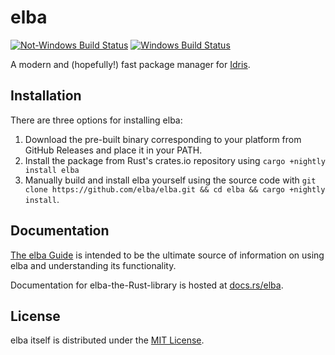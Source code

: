 # elba

[![Not-Windows Build
Status](https://travis-ci.com/elba/elba.svg?branch=master)](https://travis-ci.com/elba/elba)
[![Windows Build
Status](https://ci.appveyor.com/api/projects/status/j2pk9krx63o1dpdv?svg=true)](https://ci.appveyor.com/project/dcao/elba)

A modern and (hopefully!) fast package manager for
[Idris](https://www.idris-lang.org).

## Installation

There are three options for installing elba:

1.  Download the pre-built binary corresponding to your platform from
    GitHub Releases and place it in your PATH.
2.  Install the package from Rust's crates.io repository using
    `cargo +nightly install elba`
3.  Manually build and install elba yourself using the source code with
    `git clone https://github.com/elba/elba.git && cd elba && cargo +nightly install`.

## Documentation

[The elba Guide](https://elba.readthedocs.io) is intended to be the
ultimate source of information on using elba and understanding its
functionality.

Documentation for elba-the-Rust-library is hosted at
[docs.rs/elba](https://docs.rs/elba).

## License

elba itself is distributed under the [MIT License](./LICENSE).
